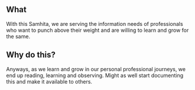 ## What

With this Samhita, we are serving the information needs of professionals who want to punch above their weight and are willing to learn and grow for the same.

## Why do this?

Anyways, as we learn and grow in our personal professional journeys, we end up reading, learning and observing. Might as well start documenting this and make it available to others.
